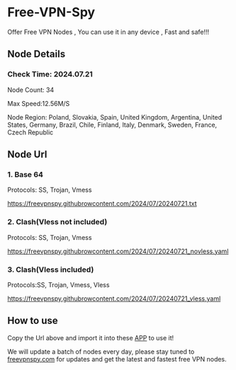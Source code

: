 # Free-VPN-Spy

Offer Free VPN Nodes , You can use it in any device ,  Fast and safe!!!

## Node Details

### Check Time: 2024.07.21

Node Count: 34

Max Speed:12.56M/S

Node Region: Poland, Slovakia, Spain, United Kingdom, Argentina, United States, Germany, Brazil, Chile, Finland, Italy, Denmark, Sweden, France, Czech Republic

## Node Url

### 1. Base 64

Protocols: SS, Trojan, Vmess

https://freevpnspy.githubrowcontent.com/2024/07/20240721.txt

### 2. Clash(Vless not included)

Protocols: SS, Trojan, Vmess

https://freevpnspy.githubrowcontent.com/2024/07/20240721_novless.yaml

### 3. Clash(Vless included)

Protocols:SS, Trojan, Vmess, Vless

https://freevpnspy.githubrowcontent.com/2024/07/20240721_vless.yaml

## How to use

Copy the Url above and import it into these [APP]([url](https://freevpnspy.com/freevpnnode/1.html)) to use it!

We will update a batch of nodes every day, please stay tuned to [freevpnspy.com](https://freevpnspy.com) for updates and get the latest and fastest free VPN nodes.
